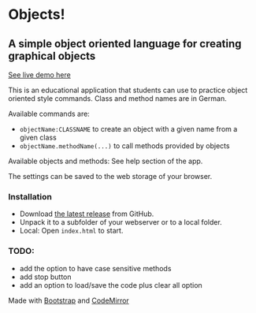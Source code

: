 # Objects!
## A simple object oriented language for creating graphical objects

[See live demo here](https://chriswainformatik.github.io/objects/)

This is an educational application that students can use to practice object oriented style commands. Class and method names are in German.

Available commands are:
 - `objectName:CLASSNAME` to create an object with a given name from a given class
 - `objectName.methodName(...)` to call methods provided by objects
  
Available objects and methods: See help section of the app.

The settings can be saved to the web storage of your browser.

### Installation
 - Download [the latest release](https://github.com/chriswainformatik/objects/releases) from GitHub.
 - Unpack it to a subfolder of your webserver or to a local folder.
 - Local: Open `index.html` to start.

### TODO:
 - add the option to have case sensitive methods
 - add stop button
 - add an option to load/save the code plus clear all option

Made with [Bootstrap](https://getbootstrap.com/) and [CodeMirror](https://codemirror.net/)
